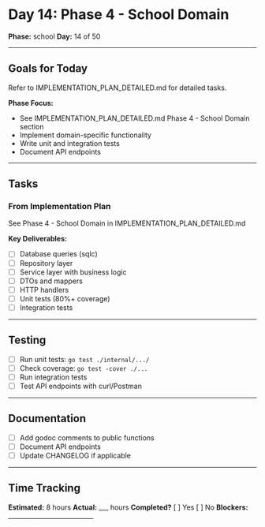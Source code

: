 # Day 14: Phase 4 - School Domain

**Phase:** school
**Day:** 14 of 50

---

## Goals for Today

Refer to IMPLEMENTATION_PLAN_DETAILED.md for detailed tasks.

**Phase Focus:**
- See IMPLEMENTATION_PLAN_DETAILED.md Phase 4 - School Domain section
- Implement domain-specific functionality
- Write unit and integration tests
- Document API endpoints

---

## Tasks

### From Implementation Plan
See Phase 4 - School Domain in IMPLEMENTATION_PLAN_DETAILED.md

**Key Deliverables:**
- [ ] Database queries (sqlc)
- [ ] Repository layer
- [ ] Service layer with business logic
- [ ] DTOs and mappers
- [ ] HTTP handlers
- [ ] Unit tests (80%+ coverage)
- [ ] Integration tests

---

## Testing
- [ ] Run unit tests: `go test ./internal/.../`
- [ ] Check coverage: `go test -cover ./...`
- [ ] Run integration tests
- [ ] Test API endpoints with curl/Postman

---

## Documentation
- [ ] Add godoc comments to public functions
- [ ] Document API endpoints
- [ ] Update CHANGELOG if applicable

---

## Time Tracking
**Estimated:** 8 hours
**Actual:** ___ hours
**Completed?** [ ] Yes [ ] No
**Blockers:** ___________________________
